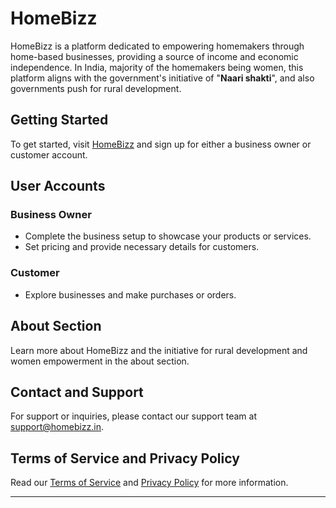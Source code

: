 # HomeBizz

HomeBizz is a platform dedicated to empowering homemakers through home-based businesses, providing a source of income and economic independence. In India, majority of the homemakers being women, this platform aligns with the government's initiative of "__Naari shakti__", and also governments push for rural development.

## Getting Started

To get started, visit [HomeBizz](https://www.homebizz.in) and sign up for either a business owner or customer account.

## User Accounts

### Business Owner
- Complete the business setup to showcase your products or services.
- Set pricing and provide necessary details for customers.

### Customer
- Explore businesses and make purchases or orders.

## About Section

Learn more about HomeBizz and the initiative for rural development and women empowerment in the about section.

## Contact and Support

For support or inquiries, please contact our support team at support@homebizz.in.

## Terms of Service and Privacy Policy

Read our [Terms of Service](https://www.homebizz.in/terms) and [Privacy Policy](https://www.homebizz.in/privacy) for more information.

---



